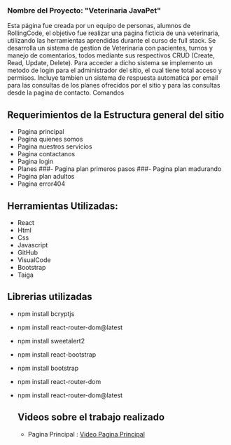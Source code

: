 
### Nombre del Proyecto: "Veterinaria JavaPet"

Esta página fue creada por un equipo de personas, alumnos de RollingCode, el objetivo fue realizar una pagina ficticia de una veterinaria, 
utilizando las herramientas aprendidas durante el curso de full stack.
Se desarrolla un sistema de gestion de Veterinaria con pacientes, turnos y manejo de comentarios, todos mediante sus respectivos CRUD (Create, Read, Update, Delete). 
Para acceder a dicho sistema se implemento un metodo de login para el administrador del sitio, el cual tiene total acceso y permisos.
Incluye tambien un sistema de respuesta automatica por email para las consultas de los planes ofrecidos por el sitio y para las consultas desde la pagina de contacto.
Comandos

## Requerimientos de la Estructura general del sitio
- Pagina principal
- Pagina quienes somos
- Pagina nuestros servicios
- Pagina contactanos
- Pagina login
- Planes
###-   Pagina plan primeros pasos
###-   Pagina plan madurando
-   Pagina plan adultos
- Pagina error404

## Herramientas Utilizadas:

- React
- Html
- Css
- Javascript
- GitHub
- VisualCode
- Bootstrap
- Taiga 

## Librerias utilizadas

- npm install bcryptjs
- npm install react-router-dom@latest
- npm install sweetalert2
- npm install react-bootstrap 
- npm install bootstrap
- npm install react-router-dom
- npm install react-router-dom@latest

  ## Videos sobre el trabajo realizado
  - Pagina Principal :
[Video Pagina Principal](https://youtu.be/bCk5Yqvvips)

  

## 
